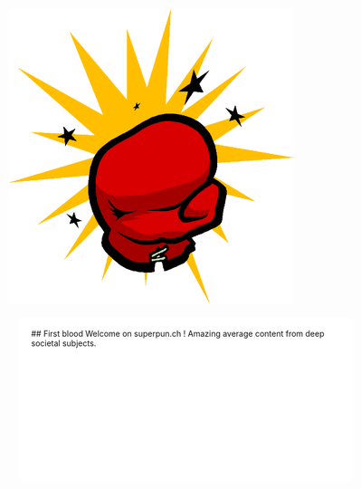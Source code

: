 <img src="logo.png"/>
<!-- ![alt text](https://github.com/nerg/nerg.github.io/blob/main/logo.png?raw=true) -->
<div style="background-color: white; border-radius: 8px; width: 550px; min-height: 250px; color: #121212; padding: 20px; margin: 20px;">
## First blood
Welcome on superpun.ch ! Amazing average content from deep societal subjects. 
</div>
